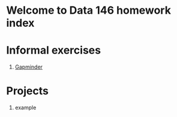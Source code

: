 # Welcome to Data 146 homework index

# Informal exercises
1. [Gapminder](griffsgit.github.io/data146projects/gapminder.html)

# Projects
1. example

